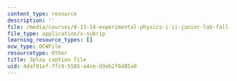 ```yaml
---
content_type: resource
description: ''
file: /media/courses/8-13-14-experimental-physics-i-ii-junior-lab-fall-2016-spring-2017/4daf91ef7fc95585a4ced3eb2f6d85a9_xvv_edVc-ME.vtt
file_type: application/x-subrip
learning_resource_types: []
ocw_type: OCWFile
resourcetype: Other
title: 3play caption file
uid: 4daf91ef-7fc9-5585-a4ce-d3eb2f6d85a9
---
```

